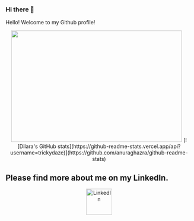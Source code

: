 ### Hi there 👋
 <p><span id="greeting">Hello!</span> Welcome to my Github profile!</p>
<p align="center">
  <img width="460" height="300" src='https://media.giphy.com/media/0dQ0CkvCxw4RwR3G0S/giphy.gif'><html>
  [![Dilara's GitHub stats](https://github-readme-stats.vercel.app/api?username=trickydaze)](https://github.com/anuraghazra/github-readme-stats)

  <h2> Please find more about me on my LinkedIn. </h2>
  <p align="center"><a href="https://www.linkedin.com/in/yildiz-dilara-parry-/">
         <img alt="LinkedIn" src="https://www.interiorbusiness.nl/wp-content/uploads/2018/01/linkedin-logo-png-1825.png"
         width="70" height="70">

  </a> </p>
  
</html>
</p>  



